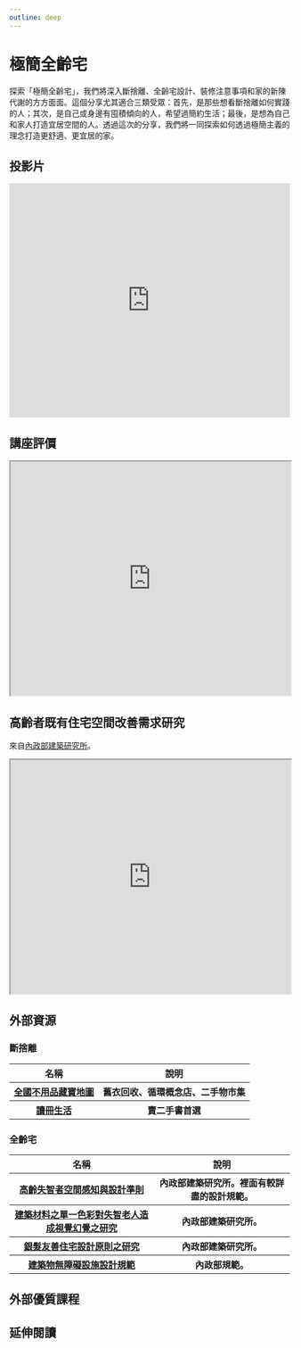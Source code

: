 ```yaml
---
outline: deep
---
```


# 極簡全齡宅

探索「極簡全齡宅」，我們將深入斷捨離、全齡宅設計、裝修注意事項和家的新陳代謝的方方面面。這個分享尤其適合三類受眾：首先，是那些想看斷捨離如何實踐的人；其次，是自己或身邊有囤積傾向的人，希望過簡約生活；最後，是想為自己和家人打造宜居空間的人。透過這次的分享，我們將一同探索如何透過極簡主義的理念打造更舒適、更宜居的家。

## 投影片

<iframe src="https://docs.google.com/presentation/d/e/2PACX-1vTKO7pmQ1WaS-ldQUskuFS6gxUsnBxrZ2S0XEuvgCCXFQXlVLcraaRXOII2eHtrLK6KZqsJ58vIpI26/embed?start=false&loop=false&delayms=3000" frameborder="0" width="100%" height="420" allowfullscreen="true" mozallowfullscreen="true" webkitallowfullscreen="true"></iframe>

## 講座評價

<iframe src="https://docs.google.com/spreadsheets/d/e/2PACX-1vRnLHSZVXvwpjykg2J6Oe6cnvciEFuk49LCSzSCvQl2C9Q428pxEsMK2b3Onxo5cxK0DPdgRYPKaZ6u/pubhtml?widget=true&amp;headers=false" width="100%" height="420"></iframe>

<!-- ## 通用化住宅規劃基本檢核表

來自<a href="https://www.abri.gov.tw/News_Content_Table.aspx?n=807&s=38869" target="_blank">內政部建築研究所</a>。

<iframe src="https://storage.googleapis.com/public.econ-sense.com/%E9%80%9A%E7%94%A8%E5%8C%96%E4%BD%8F%E5%AE%85%E8%A6%8F%E5%8A%83%E5%9F%BA%E6%9C%AC%E6%AA%A2%E6%A0%B8%E8%A1%A8.pdf" width="100%" height="420"></iframe> -->

## 高齡者既有住宅空間改善需求研究

來自<a href="https://www.abri.gov.tw/News_Content_Table.aspx?n=807&s=277791#:~:text=%E4%B8%AD%E6%96%87%E6%91%98%E8%A6%81%EF%BC%9A,%E8%80%85%EF%BC%8C%E5%88%A4%E6%96%B7%E5%85%B6%E6%94%B9%E5%96%84%E9%9C%80%E6%B1%82%E3%80%82" target="_blank">內政部建築研究所</a>。

<iframe src="https://storage.googleapis.com/public.econ-sense.com/%E9%AB%98%E9%BD%A1%E8%80%85%E6%96%BC%E5%85%AC%E5%AF%93%E4%BD%8F%E5%AE%85%E7%A9%BA%E9%96%93%E6%94%B9%E5%96%84%E9%9C%80%E6%B1%82%E8%A9%95%E4%BC%B0%E7%B3%BB%E7%B5%B1.pdf" width="100%" height="420"></iframe>

<!-- ## 居家安全環境檢核表

來自<a href="https://www.hpa.gov.tw/Pages/TopicList.aspx?idx=0&nodeid=876" target="_blank">衛生福利部國民健康署</a>。

<iframe src="https://storage.googleapis.com/public.econ-sense.com/%E5%B1%85%E5%AE%B6%E5%AE%89%E5%85%A8%E7%92%B0%E5%A2%83%E6%AA%A2%E6%A0%B8%E8%A1%A8%EF%BC%88105%E5%B9%B4%E4%BD%BF%E7%94%A8%EF%BC%89.pdf" width="100%" height="420"></iframe> -->

## 外部資源

### 斷捨離

<table>
    <thead>
        <tr>
            <th>名稱</th>
            <th>說明</th>
        </tr>
    </thead>
    <tbody>
        <tr>
            <th>
                <a href="https://recycle.moenv.gov.tw/utmap/" target="_blank">
                   全國不用品藏寶地圖
                </a>
            </th>
            <th>舊衣回收、循環概念店、二手物市集</th>
        </tr>
        <tr>
            <th>
                <a href="https://www.taaze.tw/index.html" target="_blank">
                   讀冊生活
                </a>
            </th>
            <th>賣二手書首選</th>
        </tr>
    </tbody>
</table>

### 全齡宅

<table>
    <thead>
        <tr>
            <th>名稱</th>
            <th>說明</th>
        </tr>
    </thead>
    <tbody>
        <tr>
            <th>
                <a href="https://ws.moi.gov.tw/Download.ashx?u=LzAwMS9VcGxvYWQvT2xkRmlsZV9BYnJpX0dvdi9yZXNlYXJjaC8yNDk2LzE0NTMzNTY1MjMwLnBkZg%3D%3D&n=6auY6b2h5aSx5pm66ICF56m66ZaT5oSf55%2Bl6IiH6Kit6KiI5rqW5YmHLnBkZg%3D%3D" target="_blank">
                   高齡失智者空間感知與設計準則
                </a>
            </th>
            <th>內政部建築研究所。裡面有較詳盡的設計規範。</th>
        </tr>
        <tr>
            <th>
                <a href="https://www.airitilibrary.com/Article/Detail/10163212-201209-201211050057-201211050057-25-50" target="_blank">
                   建築材料之單一色彩對失智老人造成視覺幻覺之研究
                </a>
            </th>
            <th>內政部建築研究所。</th>
        </tr>
        <tr>
            <th>
                <a href="https://www.abri.gov.tw/News_Content_Table.aspx?n=807&s=213842#:~:text=%E4%B8%A6%E9%85%8D%E5%90%88%E5%85%A7%E6%94%BF%E9%83%A8%E5%BB%BA,%E4%B8%89%E5%80%8B%E9%83%A8%E5%88%86%E6%89%80%E6%A7%8B%E6%88%90%E3%80%82" target="_blank">
                   銀髮友善住宅設計原則之研究
                </a>
            </th>
            <th>內政部建築研究所。</th>
        </tr>
        <tr>
            <th>
                <a href="https://glrs.moi.gov.tw/LawContent.aspx?id=GL000734" target="_blank">
                   建築物無障礙設施設計規範
                </a>
            </th>
            <th>內政部規範。</th>
        </tr>
    </tbody>
</table>

## 外部優質課程

<Courses :modelValue="courseItems"></Courses>

## 延伸閱讀

<Books :modelValue="bookItems"></Books>

<script setup>
import Courses from '../components/courses.vue'
import Books from '../components/books.vue'

const courseItems = [
    {
        image: '/life/housing.jpeg',
        description: `由亞洲首位取得美國專業整理師協會（NAPO®）認證的整理師Phyllis所打造的無痛居家整理學，結合管理、心理學理論與先減法再加法的概念，培養大家整理的底層邏輯，以簡化、組織物品與空間。此外，課程也蘊含老師擔任室內設計師的思維，提供風格與軟裝知識，以綜合性的方式引導大家達成不復亂又有質感的居家空間。`,
        name: '無痛居家整理學｜破除復亂困境，營造質感空間',
        url: 'https://sat.cool/course/77',
    },
]

const bookItems = [
    {
        id: '11100918482',
        name: '新．斷捨離【10週年全新增訂版】：斷絕不需要的東西，捨棄多餘的廢物，脫離對物品的執著，改變650萬人的史上最強人生整理術再進化！',
        desc: `<p>扔掉一件無用之物，就多出一點空間。</p>
<p>扔掉一件多餘之物，就免去一樣負擔。</p>
<p>扔掉一件無益之物，就恢復一絲清爽。</p>
<p>然後，你的人生將煥然一新！</p>`,
    },
    {
        id: '11100892979',
        name: '零雜物裝修術',
        desc: `<p>徹底擊退！打造簡約舒適好宅的兩大敵人：預算少、雜物多。
輕鬆享受！少揹一些房貸、少花一些裝修費、少做一些惱人的家事，過更輕盈自在的生活。</p>

<p>想以真正省錢的方式打造好宅，不是在工法或材質上錙銖必較！
本書從源頭抓起，讓你節省購屋預算和裝修費用，
還告訴你如何使用房子才能久住不亂，否則花再多錢裝修都是枉然……</p>`,
    },
    {
        id: '11100859478',
        name: '後半輩子最想住的家：先做先贏！40歲開始規畫、50歲開心打造，好房子讓你笑著住到老',
        desc: `<p>│好房子，讓你笑著住到老│
40歲開始規畫、50歲開心打造！

</p>

<p>越住越年輕
給自己一個安心減齡的家
讓父母好用、自己未來也享受，別等「老了再說」！</p>`,
    },
]
</script>
